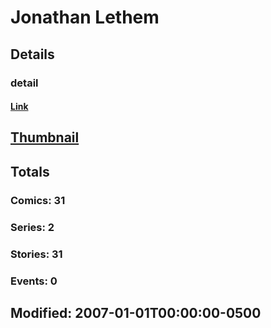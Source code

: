 # Jonathan  Lethem 
## Details
### detail
#### [Link](http://marvel.com/comics/creators/5134/jonathan_lethem?utm_campaign=apiRef&utm_source=225578a89fc76f3d20fbffda5d17a88d)
## [Thumbnail](http://i.annihil.us/u/prod/marvel/i/mg/b/40/image_not_available.jpg)
## Totals
### Comics: 31
### Series: 2
### Stories: 31
### Events: 0
## Modified: 2007-01-01T00:00:00-0500